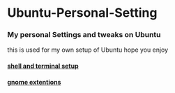 # Ubuntu-Personal-Setting
### My personal Settings and tweaks on Ubuntu
this is used for my own setup of Ubuntu hope you enjoy

#### [shell and terminal setup](https://github.com/mhkarimi1383/Ubuntu-Personal-Setting/blob/master/shell%26terminal-config.md)
#### [gnome extentions](https://github.com/mhkarimi1383/Ubuntu-Personal-Setting/blob/master/gnome-extentions.md)
